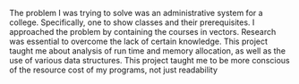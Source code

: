 The problem I was trying to solve was an administrative system for a college. Specifically, one to show classes and their prerequisites.
I approached the problem by containing the courses in vectors.
Research was essential to overcome the lack of certain knowledge.
This project taught me about analysis of run time and memory allocation, as well as the use of various data structures.
This project taught me to be more conscious of the resource cost of my programs, not just readability
